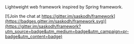 Lightweight web framework inspired by Spring framework.

[![Join the chat at https://gitter.im/saskodh/framework](https://badges.gitter.im/saskodh/framework.svg)](https://gitter.im/saskodh/framework?utm_source=badge&utm_medium=badge&utm_campaign=pr-badge&utm_content=badge)